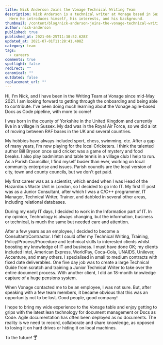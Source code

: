 ```yaml
---
title: Nick Anderson Joins the Vonage Technical Writing Team
description: Nick Anderson is a technical writer at Vonage based in Sussex, UK.
  Here he introduces himself, his interests, and his background.
thumbnail: /content/blog/nick-anderson-joins-the-vonage-technical-writing-team/nick-anderson.png
author: nick-anderson
published: true
published_at: 2021-06-25T11:30:52.628Z
updated_at: 2021-07-01T11:28:41.408Z
category: team
tags:
  - careers
comments: true
spotlight: false
redirect: ""
canonical: ""
outdated: false
replacement_url: ""
---
```

Hi, I'm Nick, and I have been in the Writing Team at Vonage since mid-May 2021. I am looking forward to getting through the onboarding and being able to contribute. I've been doing much learning about the Vonage agile-based Docs as Code pipeline, with more to come!

I was born in the county of Yorkshire in the United Kingdom and currently live in a village in Sussex. My dad was in the Royal Air Force, so we did a lot of moving between RAF bases in the UK and several countries.

My hobbies have always included sport, chess, swimming, etc. After a gap of many years, I'm now playing for the local Cricketers. I think the talented author Bill Bryson once said cricket was a game of mystery and food breaks. I also play badminton and table tennis in a village club I help to run. As a Parish Councillor, I find myself busier than ever, working on local community enterprise and issues. Parish councils are the local version of city, town and county councils, but we don't get paid.

My first career was as a scientist, which ended when I was Head of the Hazardous Waste Unit in London, so I decided to go into IT. My first IT post was as a Junior Consultant, after which I was a C/C++ programmer, IT Manager, Technical Writer, Trainer, and dabbled in several other areas, including relational databases.

During my early IT days, I decided to work in the Information part of IT. In my opinion, Technology is always changing, but the information, business or technical, is much the same but needed care and attention.

After a few years as an employee, I decided to become a Consultant/Contractor. I felt I could offer my Technical Writing, Training, Policy/Process/Procedure and technical skills to interested clients whilst boosting my knowledge of IT and business. I must have done OK; my clients included Intel, American Express, WorldPay, Coca-Cola, UNAIDS, Unilever, Accenture, and many others. I specialised in small to medium contracts with fixed date deliverables. One five day job was to create a large Technical Guide from scratch and training a Junior Technical Writer to take over the entire document process. With another client, I did an 18-month knowledge capture of a huge pensions system.

When Vonage contacted me to be an employee, I was not sure. But, after speaking with a few team members, it became obvious that this was an opportunity not to be lost. Good people, good company!

I hope to bring my wide experience to the Vonage table and enjoy getting to grips with the latest lean technology for document management or Docs as Code. Agile documentation has often been deployed as no documents. The reality is we need to record, collaborate and share knowledge, as opposed to losing it on hard drives or hiding it on local machines.

To the future! 🍸